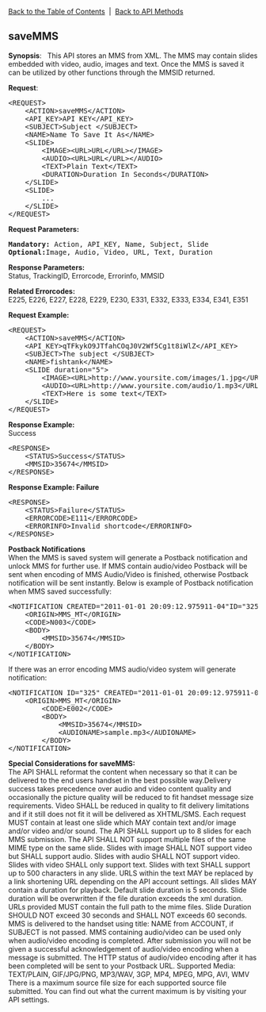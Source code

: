 <a href="/1.3/README.md">Back to the Table of Contents</a>&nbsp;&nbsp;|&nbsp;&nbsp;<a href="API_METHODS.md">Back to API Methods</a>
<h2>saveMMS</h2>
<b>Synopsis</b>:
&nbsp;
This API stores an MMS from XML. The MMS may contain slides embedded with video, audio, images and text. 
Once the MMS is saved it can be utilized by other functions through the MMSID returned.

<b>Request</b>:
<pre>&lt;REQUEST&gt;
    &lt;ACTION&gt;saveMMS&lt;/ACTION&gt;
    &lt;API_KEY&gt;API KEY&lt;/API_KEY&gt;
    &lt;SUBJECT&gt;Subject &lt;/SUBJECT&gt;
    &lt;NAME&gt;Name To Save It As&lt;/NAME&gt;
    &lt;SLIDE&gt;
    	&lt;IMAGE&gt;&lt;URL&gt;URL&lt;/URL&gt;&lt;/IMAGE&gt;
    	&lt;AUDIO&gt;&lt;URL&gt;URL&lt;/URL&gt;&lt;/AUDIO&gt;
    	&lt;TEXT&gt;Plain Text&lt;/TEXT&gt;
    	&lt;DURATION&gt;Duration In Seconds&lt;/DURATION&gt;
    &lt;/SLIDE&gt;
    &lt;SLIDE&gt;
    	...
    &lt;/SLIDE&gt;
&lt;/REQUEST&gt;
</pre>

<div><strong>Request Parameters:</strong></div>
<pre><strong>Mandatory:</strong> Action, API_KEY, Name, Subject, Slide
<strong>Optional:</strong>Image, Audio, Video, URL, Text, Duration</pre>

<strong>Response Parameters:</strong><br/>
Status, TrackingID, Errorcode, Errorinfo, MMSID

<strong>Related Errorcodes:</strong><br/> 
E225, E226, E227, E228, E229, E230, E331, E332, E333, E334, E341, E351

<div><strong>Request Example:</strong></div>
<pre>&lt;REQUEST&gt;
	&lt;ACTION&gt;saveMMS&lt;/ACTION&gt;
	&lt;API_KEY&gt;qTFkykO9JTfahCOqJ0V2Wf5Cg1t8iWlZ&lt;/API_KEY&gt;
	&lt;SUBJECT&gt;The subject &lt;/SUBJECT&gt;
	&lt;NAME&gt;fishtank&lt;/NAME&gt;
	&lt;SLIDE duration="5"&gt;
		&lt;IMAGE&gt;&lt;URL&gt;http://www.yoursite.com/images/1.jpg&lt;/URL&gt;&lt;/IMAGE&gt;
		&lt;AUDIO&gt;&lt;URL&gt;http://www.yoursite.com/audio/1.mp3&lt;/URL&gt;&lt;/AUDIO&gt;
		&lt;TEXT&gt;Here is some text&lt;/TEXT&gt;
	&lt;/SLIDE&gt;
&lt;/REQUEST&gt;
</pre>

<div><strong>Response Example:</strong></div> 
Success
<pre>&lt;RESPONSE&gt;
	&lt;STATUS&gt;Success&lt;/STATUS&gt;
	&lt;MMSID&gt;35674&lt;/MMSID&gt;
&lt;/RESPONSE&gt;		
</pre>

<div><strong>Response Example:</b> Failure</strong></div>
<pre>&lt;RESPONSE&gt;
	&lt;STATUS&gt;Failure&lt;/STATUS&gt;
	&lt;ERRORCODE&gt;E111&lt;/ERRORCODE&gt;
	&lt;ERRORINFO&gt;Invalid shortcode&lt;/ERRORINFO&gt;
&lt;/RESPONSE&gt;
</pre>

<div><strong>Postback Notifications</strong></div>
	When the MMS is saved system will generate a Postback notification and unlock MMS for further use. 
	If MMS contain audio/video Postback will be sent when encoding of MMS Audio/Video is finished, otherwise 
	Postback notification will be sent instantly. Below is example of Postback notification when MMS saved 
	successfully:
<pre>&lt;NOTIFICATION CREATED="2011-01-01 20:09:12.975911-04"ID="325"&gt;
	&lt;ORIGIN&gt;MMS_MT&lt;/ORIGIN&gt;
	&lt;CODE&gt;N003&lt;/CODE&gt;
	&lt;BODY&gt;
	    &lt;MMSID&gt;35674&lt;/MMSID&gt;
	&lt;/BODY&gt;
&lt;/NOTIFICATION&gt;	
</pre>

If there was an error encoding MMS audio/video system will generate notification:
<pre>&lt;NOTIFICATION ID="325" CREATED="2011-01-01 20:09:12.975911-04"&gt;
	&lt;ORIGIN&gt;MMS_MT&lt;/ORIGIN&gt;
    	&lt;CODE&gt;E002&lt;/CODE&gt;
    	&lt;BODY&gt;
    		&lt;MMSID&gt;35674&lt;/MMSID&gt;
        	&lt;AUDIONAME&gt;sample.mp3&lt;/AUDIONAME&gt;
    	&lt;/BODY&gt;
&lt;/NOTIFICATION&gt;
</pre>

<strong>Special Considerations for saveMMS:</strong><br/>
The API SHALL reformat the content when necessary so that it can be delivered to the end users handset in the best 
possible way.Delivery success takes precedence over audio and video content quality and occasionally the picture quality
will be reduced to fit handset message size requirements. Video SHALL be reduced in quality to fit delivery limitations 
and if it still does not fit it will be delivered as XHTML/SMS. Each request MUST contain at least one slide which MAY 
contain text and/or image and/or video and/or sound. The API SHALL support up to 8 slides for each MMS submission.
The API SHALL NOT support multiple files of the same MIME type on the same slide. Slides with image SHALL NOT support 
video but SHALL support audio. Slides with audio SHALL NOT support video. Slides with video SHALL only support text. 
Slides with text SHALL support up to 500 characters in any slide.
URLS within the text MAY be replaced by a link shortening URL depending on the API account settings.
All slides MAY contain a duration for playback. Default slide duration is 5 seconds. Slide duration will be overwritten 
if the file duration exceeds the xml duration.
URLs provided MUST contain the full path to the mime files.
Slide Duration SHOULD NOT exceed 30 seconds and SHALL NOT exceeds 60 seconds.
MMS is delivered to the handset using title: NAME from ACCOUNT, if SUBJECT is not passed.
MMS containing audio/video can be used only when audio/video encoding is completed. After submission you will not be given a successful acknowledgement of audio/video encoding when a message is submitted. The HTTP status of audio/video encoding after it has been completed will be sent to your Postback URL.
Supported Media: TEXT/PLAIN, GIF/JPG/PNG, MP3/WAV, 3GP, MP4, MPEG, MPG, AVI, WMV
There is a maximum source file size for each supported source file submitted. You can find out what the current maximum is by visiting your API settings.
